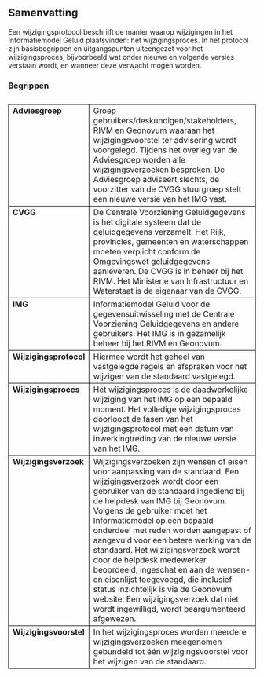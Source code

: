 ## Samenvatting

Een wijzigingsprotocol beschrijft de manier waarop wijzigingen in het Informatiemodel Geluid plaatsvinden: het wijzigingsproces. In het protocol zijn basisbegrippen en uitgangspunten uiteengezet voor het wijzigingsproces, bijvoorbeeld wat onder nieuwe en volgende versies verstaan wordt, en wanneer deze verwacht mogen worden.

### Begrippen

<table style='width: 100%;'><caption></caption>
<colgroup><col id='col1' style='width: 23.602992751928923%;'
<col id='col2' style='width: 76.39700724807108%;'
</colgroup>
<tbody valign='top'><tr><td align='left' style='border-top: 0.5pt solid #000000; border-left: 0.5pt solid #000000; border-bottom: 0.5pt solid #000000; border-right: 0.5pt solid #000000; background-color: none;'><b>Adviesgroep</b>

</td>
<td align='left' style='border-top: 0.5pt solid #000000; border-left: 0.5pt solid #000000; border-bottom: 0.5pt solid #000000; border-right: 0.5pt solid #000000; background-color: none;'>Groep gebruikers/deskundigen/stakeholders, RIVM en Geonovum waaraan het wijzigingsvoorstel ter advisering wordt voorgelegd. Tijdens het overleg van de Adviesgroep worden alle wijzigingsverzoeken besproken. De Adviesgroep adviseert slechts, de voorzitter van de CVGG stuurgroep stelt een nieuwe versie van het IMG vast.

</td>
</tr>
<tr><td align='left' style='border-top: 0.5pt solid #000000; border-left: 0.5pt solid #000000; border-bottom: 0.5pt solid #000000; border-right: 0.5pt solid #000000; background-color: none;'><b>CVGG</b>

</td>
<td align='left' style='border-top: 0.5pt solid #000000; border-left: 0.5pt solid #000000; border-bottom: 0.5pt solid #000000; border-right: 0.5pt solid #000000; background-color: none;'>De Centrale Voorziening Geluidgegevens is het digitale systeem dat de geluidgegevens verzamelt. Het Rijk, provincies, gemeenten en waterschappen moeten verplicht conform de Omgevingswet geluidgegevens aanleveren. De CVGG is in beheer bij het RIVM. Het Ministerie van Infrastructuur en Waterstaat is de eigenaar van de CVGG. 
  
</td>
</tr>
<tr><td align='left' style='border-top: 0.5pt solid #000000; border-left: 0.5pt solid #000000; border-bottom: 0.5pt solid #000000; border-right: 0.5pt solid #000000; background-color: none;'><b>I</b><b>MG</b>

</td>
<td align='left' style='border-top: 0.5pt solid #000000; border-left: 0.5pt solid #000000; border-bottom: 0.5pt solid #000000; border-right: 0.5pt solid #000000; background-color: none;'>Informatiemodel Geluid voor de gegevensuitwisseling met de Centrale Voorziening Geluidgegevens en andere gebruikers. Het IMG is in gezamelijk beheer bij het RIVM en Geonovum.  

</td>
</tr>
<tr><td align='left' style='border-top: 0.5pt solid #000000; border-left: 0.5pt solid #000000; border-bottom: 0.5pt solid #000000; border-right: 0.5pt solid #000000; background-color: none;'><b>Wijzigingsprotocol</b>

</td>
<td align='left' style='border-top: 0.5pt solid #000000; border-left: 0.5pt solid #000000; border-bottom: 0.5pt solid #000000; border-right: 0.5pt solid #000000; background-color: none;'>Hiermee wordt het geheel van vastgelegde regels en afspraken voor het wijzigen van de standaard vastgelegd.

</td>
</tr>
<tr><td align='left' style='border-top: 0.5pt solid #000000; border-left: 0.5pt solid #000000; border-bottom: 0.5pt solid #000000; border-right: 0.5pt solid #000000; background-color: none;'><b>Wijzigingsproces</b>

</td>
<td align='left' style='border-top: 0.5pt solid #000000; border-left: 0.5pt solid #000000; border-bottom: 0.5pt solid #000000; border-right: 0.5pt solid #000000; background-color: none;'>Het wijzigingsproces is de daadwerkelijke wijziging van het IMG op een bepaald moment. Het volledige wijzigingsproces doorloopt de fasen van het wijzigingsprotocol met een datum van inwerkingtreding van de nieuwe versie van het IMG.

</td>
</tr>
<tr><td align='left' style='border-top: 0.5pt solid #000000; border-left: 0.5pt solid #000000; border-bottom: 0.5pt solid #000000; border-right: 0.5pt solid #000000; background-color: none;'><b>Wijzigingsverzoek</b>

</td>
<td align='left' style='border-top: 0.5pt solid #000000; border-left: 0.5pt solid #000000; border-bottom: 0.5pt solid #000000; border-right: 0.5pt solid #000000; background-color: none;'>Wijzigingsverzoeken zijn wensen of eisen voor aanpassing van de standaard. Een wijzigingsverzoek wordt door een gebruiker van de standaard ingediend bij de helpdesk van IMG bij Geonovum. Volgens de gebruiker moet het Informatiemodel op een bepaald onderdeel met reden worden aangepast of aangevuld voor een betere werking van de standaard. Het wijzigingsverzoek wordt door de helpdesk medewerker beoordeeld, ingeschat en aan de wensen- en eisenlijst toegevoegd, die inclusief status inzichtelijk is via de Geonovum website. Een wijzigingsverzoek dat niet wordt ingewilligd, wordt beargumenteerd afgewezen.

</td>
</tr>
<tr><td align='left' style='border-top: 0.5pt solid #000000; border-left: 0.5pt solid #000000; border-bottom: 0.5pt solid #000000; border-right: 0.5pt solid #000000; background-color: none;'><b>Wijzigingsvoorstel</b> 

</td>
<td align='left' style='border-top: 0.5pt solid #000000; border-left: 0.5pt solid #000000; border-bottom: 0.5pt solid #000000; border-right: 0.5pt solid #000000; background-color: none;'>In het wijzigingsproces worden meerdere wijzigingsverzoeken meegenomen gebundeld tot één wijzigingsvoorstel voor het wijzigen van de standaard. 

</td>
</tr>
</tbody>
</table>

